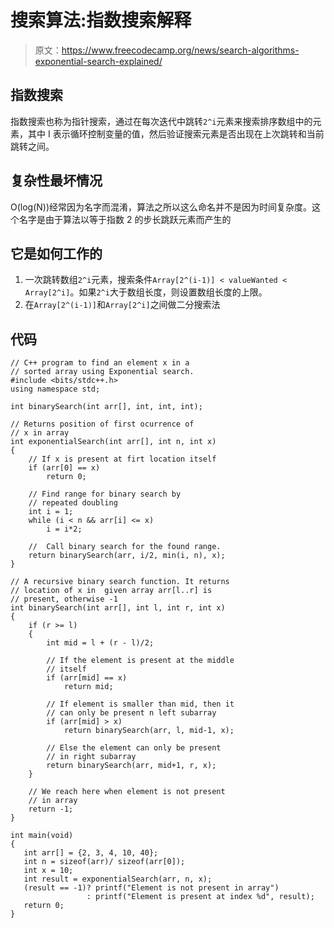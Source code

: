 # 搜索算法:指数搜索解释

> 原文：<https://www.freecodecamp.org/news/search-algorithms-exponential-search-explained/>

## **指数搜索**

指数搜索也称为指针搜索，通过在每次迭代中跳转`2^i`元素来搜索排序数组中的元素，其中 I 表示循环控制变量的值，然后验证搜索元素是否出现在上次跳转和当前跳转之间。

## 复杂性最坏情况

O(log(N))经常因为名字而混淆，算法之所以这么命名并不是因为时间复杂度。这个名字是由于算法以等于指数 2 的步长跳跃元素而产生的

## 它是如何工作的

1.  一次跳转数组`2^i`元素，搜索条件`Array[2^(i-1)] < valueWanted < Array[2^i]`。如果`2^i`大于数组长度，则设置数组长度的上限。
2.  在`Array[2^(i-1)]`和`Array[2^i]`之间做二分搜索法

## 代码

```
// C++ program to find an element x in a
// sorted array using Exponential search.
#include <bits/stdc++.h>
using namespace std;

int binarySearch(int arr[], int, int, int);

// Returns position of first ocurrence of
// x in array
int exponentialSearch(int arr[], int n, int x)
{
    // If x is present at firt location itself
    if (arr[0] == x)
        return 0;

    // Find range for binary search by
    // repeated doubling
    int i = 1;
    while (i < n && arr[i] <= x)
        i = i*2;

    //  Call binary search for the found range.
    return binarySearch(arr, i/2, min(i, n), x);
}

// A recursive binary search function. It returns
// location of x in  given array arr[l..r] is
// present, otherwise -1
int binarySearch(int arr[], int l, int r, int x)
{
    if (r >= l)
    {
        int mid = l + (r - l)/2;

        // If the element is present at the middle
        // itself
        if (arr[mid] == x)
            return mid;

        // If element is smaller than mid, then it
        // can only be present n left subarray
        if (arr[mid] > x)
            return binarySearch(arr, l, mid-1, x);

        // Else the element can only be present
        // in right subarray
        return binarySearch(arr, mid+1, r, x);
    }

    // We reach here when element is not present
    // in array
    return -1;
}

int main(void)
{
   int arr[] = {2, 3, 4, 10, 40};
   int n = sizeof(arr)/ sizeof(arr[0]);
   int x = 10;
   int result = exponentialSearch(arr, n, x);
   (result == -1)? printf("Element is not present in array")
                 : printf("Element is present at index %d", result);
   return 0;
}
```